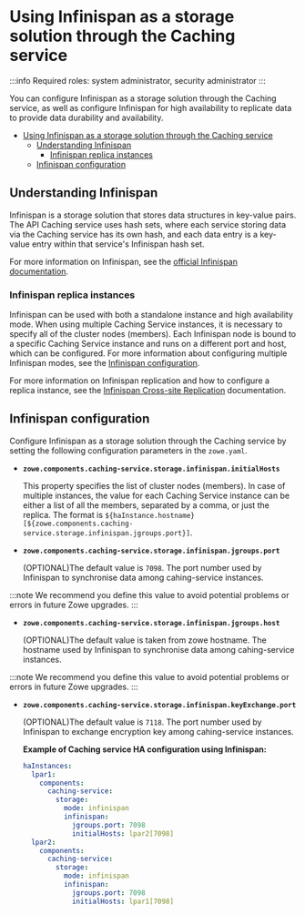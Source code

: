 # Using Infinispan as a storage solution through the Caching service

:::info Required roles: system administrator, security administrator
:::

You can configure Infinispan as a storage solution through the Caching service, as well as configure Infinispan for high availability to replicate data to provide data durability and availability.

- [Using Infinispan as a storage solution through the Caching service](#using-infinispan-as-a-storage-solution-through-the-caching-service)
  - [Understanding Infinispan](#understanding-infinispan)
    - [Infinispan replica instances](#infinispan-replica-instances)
  - [Infinispan configuration](#infinispan-configuration)

## Understanding Infinispan

Infinispan is a storage solution that stores data structures in key-value pairs. The API Caching service uses hash sets, where each
service storing data via the Caching service has its own hash, and each data entry is a key-value entry within that service's Infinispan hash set.

For more information on Infinispan, see the [official Infinispan documentation](https://infinispan.org/documentation/).

### Infinispan replica instances

Infinispan can be used with both a standalone instance and high availability mode. When using multiple Caching Service instances, 
it is necessary to specify all of the cluster nodes (members). Each Infinispan node is bound to a specific Caching Service instance and runs on a different port and host, which can be configured. For more information about configuring multiple Infinispan modes, see the [Infinispan configuration](#infinispan-configuration). 

For more information on Infinispan replication and how to configure a replica instance, see the [Infinispan Cross-site Replication](https://infinispan.org/docs/stable/titles/xsite/xsite.html) documentation.

## Infinispan configuration

Configure Infinispan as a storage solution through the Caching service by setting the following configuration parameters in the `zowe.yaml`.
 
* **`zowe.components.caching-service.storage.infinispan.initialHosts`**

  This property specifies the list of cluster nodes (members). In case of multiple instances, the value for each Caching Service instance can be 
  either a list of all the members, separated by a comma, or just the replica. The format is `${haInstance.hostname}[${zowe.components.caching-service.storage.infinispan.jgroups.port}]`.


* **`zowe.components.caching-service.storage.infinispan.jgroups.port`**

  (OPTIONAL)The default value is `7098`. The port number used by Infinispan to synchronise data among cahing-service instances.

:::note
We recommend you define this value to avoid potential problems or errors in future Zowe upgrades.
:::

* **`zowe.components.caching-service.storage.infinispan.jgroups.host`**

  (OPTIONAL)The default value is taken from zowe hostname. The hostname used by Infinispan to synchronise data among cahing-service instances. 

:::note
We recommend you define this value to avoid potential problems or errors in future Zowe upgrades.
:::

* **`zowe.components.caching-service.storage.infinispan.keyExchange.port`**

  (OPTIONAL)The default value is `7118`. The port number used by Infinispan to exchange encryption key among cahing-service instances.


  **Example of Caching service HA configuration using Infinispan:**

  ```yaml
  haInstances:
    lpar1:
      components:
        caching-service:
          storage:
            mode: infinispan
            infinispan:
              jgroups.port: 7098
              initialHosts: lpar2[7098]
    lpar2:
      components:
        caching-service:
          storage:
            mode: infinispan
            infinispan:
              jgroups.port: 7098
              initialHosts: lpar1[7098]
  ```